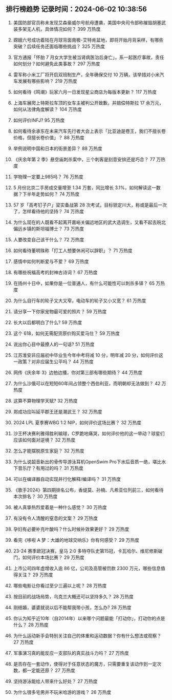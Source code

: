 
## 排行榜趋势 记录时间：2024-06-02 10:38:56
  
  1. 美国防部官员称未发现艾森豪威尔号航母遭袭，美国中央司令部称摧毁胡塞武装多架无人机，具体情况如何？ 399 万热度
    
  2. 嫦娥六号成功着陆在月球背面南极-艾特肯盆地，即将开始月背采样，有哪些突破？后续任务还面临哪些挑战？ 325 万热度
    
  3. 官方通报「怀胎 7 月女大学生被当肾病医治后身亡」，系一起医疗事故，责任如何划分？如何避免此类事故？ 297 万热度
    
  4. 雷军称小米工厂将开启双班制生产，全年确保交付 10 万辆，该举措对小米汽车发展有哪些影响？ 219 万热度
    
  5. 如何看待《鸣潮》玩家六月一日发现星尘商店为每版本更新？ 117 万热度
    
  6. 上海车展爬上特斯拉车顶的女车主被判公开致歉，并赔偿特斯拉 17 余万元，如何从法律角度解读？ 104 万热度
    
  7. 如何评价INFJ? 95 万热度
    
  8. 如何看待余承东在未来汽车先行者大会上表示「比亚迪是卷王，我们不擅长卷价格，但擅长卷价值」？ 88 万热度
    
  9. 举例说明中国和日本的街景差异？ 88 万热度
    
  10. 《庆余年第 2 季》悬空庙刺杀案中，三个刺客是刻意安排还是巧合？ 77 万热度
    
  11. 学物理一定要上985吗？ 76 万热度
    
  12. 5 月份北京二手房成交量增至 1.34 万套，同比增长 3.1%，如何解读这一数据？下半年走势如何？ 74 万热度
    
  13. 57 岁「高考钉子户」梁实备战第 28 次考试，目标锁定川大，称或是最后一次了，怎样看待他的坚持？ 74 万热度
    
  14. 为什么现在的人既看不起离开嘉峪关偏远地区的武大选调生，又看不起去皖北偏远乡镇的斯坦福博士？ 73 万热度
    
  15. 人要改变自己该干什么？ 72 万热度
    
  16. 如何看待董明珠称「打工人想要休闲可以辞职」？ 71 万热度
    
  17. 感情中如何判断爱与不爱？ 69 万热度
    
  18. 有哪些祝福高考的封神古诗词？ 67 万热度
    
  19. 在扬州十日中，如果你是一位普通人，有什么可能性可以刺杀多铎？ 65 万热度
    
  20. 为什么自行车的轮子又大又窄，电动车的轮子又小又宽？ 61 万热度
    
  21. 请分享一下你家宠物最可爱的照片？ 59 万热度
    
  22. 长大以后都明白了什么? 59 万热度
    
  23. 这个 618，如何无需配货原价购买爱马仕？ 59 万热度
    
  24. 说出你心目中最撩人的一句话? 51 万热度
    
  25. 江苏淮安非应届初中毕业生今年中考将减 10 分，明年减 20 分，如何评价这一政策？对非应届生公平吗？ 44 万热度
    
  26. 网传《庆余年 3》边拍边播，你对第三部有哪些期待？ 44 万热度
    
  27. 为什么沙俄可以在短短60年间占领整个西伯利亚，而明朝却无法做到？ 42 万热度
    
  28. 这算不算物理学天赋? 32 万热度
    
  29. 郑成功应叫延平郡王还是潮武王？ 32 万热度
    
  30. 2024 LPL 夏季赛WBG 1:2 NIP，如何评价这场比赛？ 32 万热度
    
  31. 沙王杯决赛利雅得胜利输球，C罗跪地痛哭，如何评价他的这一举动？球星们应该如何面对逆境？ 32 万热度
    
  32. 怎么才能摆脱原生家庭？ 32 万热度
    
  33. 为什么说韶音新出的骨传导游泳耳机OpenSwim Pro下水后音质一绝，堪比水下音乐厅？有用过的吗？ 31 万热度
    
  34. 可以在编译器自动实现并行化解释/编译吗？ 31 万热度
    
  35. 《歌手2024》第四期排名公布，香缇莫、孙楠、凡希亚位列前三，如何看待本次排名？ 30 万热度
    
  36. 被人真挚热烈爱着是一种什么感觉？ 30 万热度
    
  37. 有没有令人清醒的窒息的文案？ 29 万热度
    
  38. 孕妇有必要补充叶酸吗？什么时候补效果更好？ 29 万热度
    
  39. 看完《哆啦 A 梦：大雄的地球交响乐》你有何感受？ 29 万热度
    
  40. 23-24 赛季欧冠决赛，皇马 2:0 多特夺队史第15冠，卡瓦哈尔、维尼修斯破门，如何评价本场比赛？ 29 万热度
    
  41. 上市公司四年虚增收入逾 86 亿，公司及高管被罚款 2300 万元，哪些信息值得关注？ 29 万热度
    
  42. 哪些电影让你看过至少三遍以上呢？ 28 万热度
    
  43. 按目前的战场局势，乌克兰大概还可以坚持多久？ 28 万热度
    
  44. 刚结婚，婆婆就说以后不能帮我带小孩，怎么办? 28 万热度
    
  45. 你认为知乎近10年（自2014年）以来哪个问题最能「打动你」，打动你的点是什么？ 28 万热度
    
  46. 为什么运动新手会特别关注自己的体重和运动数据？你有什么想法或观察？ 27 万热度
    
  47. 军事演习真的能反应一支部队的真实战斗力吗？ 27 万热度
    
  48. 是否存在一套动作，使得对于任意状态的魔方，只需要重复该动作到一定次数，都一定能还原？ 27 万热度
    
  49. 坚持游泳能给人带来什么好处？ 27 万热度
    
  50. 为什么很多宅男并不玩米哈游的游戏？ 26 万热度
    